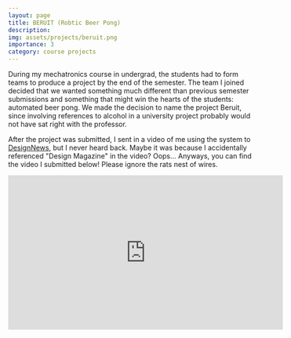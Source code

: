```yaml
---
layout: page
title: BERUIT (Robtic Beer Pong)
description:
img: assets/projects/beruit.png
importance: 3
category: course projects
---
```


During my mechatronics course in undergrad, the students had to form teams to produce a project by the end of the semester. The team I joined decided that we wanted something much different than previous semester submissions and something that might win the hearts of the students: automated beer pong. We made the decision to name the project Beruit, since involving references to alcohol in a university project probably would not have sat right with the professor. 

After the project was submitted, I sent in a video of me using the system to [DesignNews](https://www.designnews.com/mechatronics/in-search-of-mechatronics-skills), but I never heard back. Maybe it was because I accidentally referenced "Design Magazine" in the video? Oops... Anyways, you can find the video I submitted below! Please ignore the rats nest of wires.

<div style="text-align: center;">
    <iframe width="560" height="315" src="https://www.youtube.com/embed/NOsXLit9jE8?si=FwF8K0lJktdiXOp0" title="YouTube video player" frameborder="0" allow="accelerometer; autoplay; clipboard-write; encrypted-media; gyroscope; picture-in-picture; web-share" allowfullscreen></iframe>
</div>
